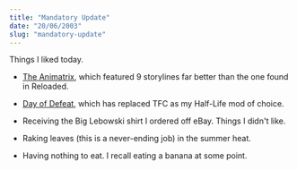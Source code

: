 ```yaml
---
title: "Mandatory Update"
date: "20/06/2003"
slug: "mandatory-update"
---
```


Things I liked today.

*   [The Animatrix](http://us.imdb.com/Title?0328832), which featured 9 storylines far better than the one found in Reloaded.
*   [Day of Defeat](http://www.dayofdefeat.com/), which has replaced TFC as my Half-Life mod of choice.
*   Receiving the Big Lebowski shirt I ordered off eBay.
Things I didn't like.

*   Raking leaves (this is a never-ending job) in the summer heat.
*   Having nothing to eat. I recall eating a banana at some point.